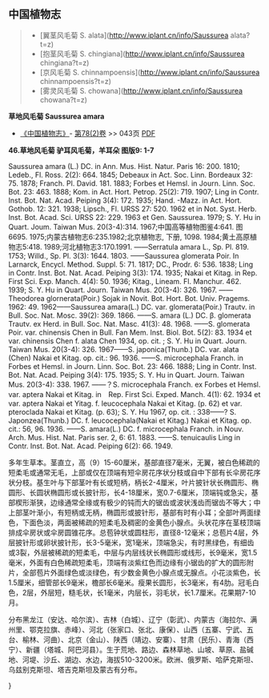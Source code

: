 

## 中国植物志

> * [翼茎风毛菊  S.  alata](http://www.iplant.cn/info/Saussurea alata?t=z)
> * [抱茎风毛菊  S.  chingiana](http://www.iplant.cn/info/Saussurea chingiana?t=z)
> * [京风毛菊  S.  chinnampoensis](http://www.iplant.cn/info/Saussurea chinnampoensis?t=z)
> * [雾灵风毛菊  S.  chowana](http://www.iplant.cn/info/Saussurea chowana?t=z)

**草地风毛菊 Saussurea amara**

* [《中国植物志》](http://www.iplant.cn/frps)- [第78(2)卷](http://www.iplant.cn/frps/vol/78(2)) >> 043页 [PDF](http://www.iplant.cn/frps/pdf/78(2)/043.PDF)

**46.草地风毛菊 驴耳风毛菊，羊耳朵 图版9: 1-7**

Saussurea amara (L.) DC. in Ann. Mus. Hist. Natur. Paris 16: 200. 1810; Ledeb., Fl. Ross. 2(2): 664. 1845; Debeaux in Act. Soc. Linn. Bordeaux 32: 75. 1878; Franch. Pl. David. 181. 1883; Forbes et Hemsl. in Journ. Linn. Soc. Bot. 23: 463. 1888; Kom. in Act. Hort. Petrop. 25(2): 719. 1907; Ling in Contr. Inst. Bot. Nat. Acad. Peiping 3(4): 172. 1935; Hand. -Mazz. in Act. Hort. Gothob. 12: 321. 1938; Lipsch., Fl. URSS 27: 520. 1962 et in Not. Syst. Herb. Inst. Bot. Acad. Sci. URSS 22: 229. 1963 et Gen. Saussurea. 1979; S. Y. Hu in Quart. Joum. Taiwan Mus. 20(3-4):314. 1967;中国高等植物图鉴4:641. 图6695. 1975;内蒙古植物志6:235.1982;北京植物志, 下册, 1098. 1984;黄土高原植物志5:418. 1989;河北植物志3:170.1991. ——Serratula amara L., Sp. Pl. 819. 1753; Willd., Sp. Pl. 3(3): 1644. 1803. ——Saussurea glomerata Poir. In Larnarck, Encycl. Method. Suppl. 5: 71. 1817; DC., Prodr. 6: 536. 1838; Ling in Contr. Inst. Bot. Nat. Acad. Peiping 3(3): 174. 1935; Nakai et Kitag. in Rep. First Sci. Exp. Manch. 4(4): 50. 1936; Kitag., Lineam. Fl. Manchur. 462. 1939; S. Y. Hu in Quart. Journ. Taiwan Mus. 20(3-4): 326. 1967. ——Theodorea glornerata(Poir.) Sojak in Novit. Bot. Hort. Bot. Univ. Pragems. 1962: 49. 1962——Saussurea amara(L.) DC. var. glomerata(Poir.) Trautv. in Bull. Soc. Nat. Mosc. 39(2): 369. 1866. ——S. amara (L.) DC. β. glomerata Trautv. ex Herd. in Bull. Soc. Nat. Masc. 41(3): 48. 1968. ——S. glomerata Poir. var. chinensis Chen in Bull. Fan Mem. Inst. Biol. Bot. 5(2): 83. 1934 et var. chinensis Chen f. alata Chen 1934, op. cit. ; S. Y. Hu in Quart. Journ. Taiwan Mus. 20(3-4): 326. 1967——S. japonica(Thunb.) DC. var. alata (Chen) Nakai et Kitag. op. cit.: 96. 1936. ——S. microcephala Franch. in Forbes et Hemsl. in Journ. Linn. Soc. Bot. 23: 466. 1888; Ling in Contr. Inst. Bot. Nat. Acad. Peiping 3(4): 175. 1935; S. Y. Hu in Quart. Journ. Taiwan Mus. 20(3-4): 338. 1967. ——？S. microcephala Franch. ex Forbes et Hemsl. var. aptera Nakai et Kitag. in　Rep. First Sci. Exped. Manch. 4(1): 62. 1934 et var. aptera Nakai et Yitag. f. leucocephala Nakai et Kitag. (p. 62) et var. pteroclada Nakai et Kitag. (p. 63); S. Y. Hu 1967, op. cit. : 338——? S. Japonzea(Thunb.) DC. f. leucocephala(Nakai et Kitag.) Nakai et Kitag. op. cit.: 56, 96. 1936. ——S. amara(L.) DC. f. microcephala Franch. in Nouv. Arch. Mus. Hist. Nat. Paris ser. 2, 6: 61. 1883. ——S. tenuicaulis Ling in Contr. Inst. Bot. Nat. Acad. Peiping 6(2): 66. 1949.

多年生草本。茎直立，高（9）15-60厘米，基部直径7毫米，无翼，被白色稀疏的短柔毛或通常无毛，上部或仅在顶端有短伞房花序状分枝或自中下部有长伞房花序状分枝。基生叶与下部茎叶有长或短柄，柄长2-4厘米，叶片披针状长椭圆形、椭圆形、长圆状椭圆形或长披针形，长4-18厘米，宽0.7-6厘米，顶端钝或急尖，基部楔形渐狭，边缘通常全缘或有极少的钝而大的锯齿或波状浅齿而锯齿不等大；中上部茎叶渐小，有短柄或无柄，椭圆形或披针形，基部有时有小耳；全部叶两面绿色，下面色淡，两面被稀疏的短柔毛及稠密的金黄色小腺点。头状花序在茎枝顶端排成伞房状或伞房圆锥花序。总苞钟状或圆柱形，直径8-12毫米；总苞片4层，外层披针形或卵状披针形，长3-5毫米，宽1毫米，顶端急尖，有时黑绿色，有细齿或3裂，外层被稀疏的短柔毛，中层与内层线状长椭圆形或线形，长9毫米，宽1.5毫米，外面有白色稀疏短柔毛，顶端有淡紫红色而边缘有小锯齿的扩大的圆形附片，全部苞片外面绿色或淡绿色，有少数金黄色小腺点或无腺点。小花淡紫色，长1.5厘米，细管部长9毫米，檐部长6毫米。瘦果长圆形，长3毫米，有4肋。冠毛白色，2层，外层短，糙毛状，长1毫米，内层长，羽毛状，长1.7厘米。花果期7-10月。

分布黑龙江（安达、哈尔滨）、吉林（白城）、辽宁（彰武）、内蒙古（海拉尔、满州里、鄂克拉旗、赤峰）、河北（张家口、张北、康保）、山西（五寨、宁武、五台、榆林、河曲）、北京（金山）、陕西（靖边、安寨）、甘肃（民乐）、青海（西宁）、新疆（塔城、阿巴河县）。生于荒地、路边、森林草地、山坡、草原、盐碱地、河堤、沙丘、湖边、水边，海拔510-3200米。欧洲、俄罗斯、哈萨克斯坦、乌兹别克斯坦、塔吉克斯坦及蒙古有分布。

}